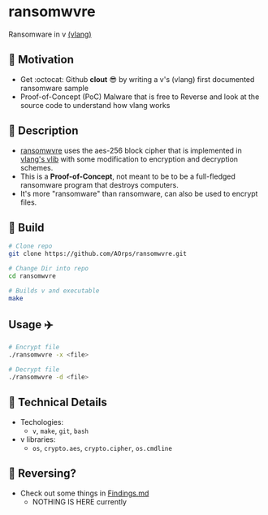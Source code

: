 # ransomwvre
Ransomware in v [(vlang)](https://vlang.io/)

## :pushpin: Motivation 
- Get :octocat: Github **clout** :sunglasses: by writing a v's (vlang) first documented ransomware sample
- Proof-of-Concept (PoC) Malware that is free to Reverse and look at the source code to understand how vlang works

## :scroll: Description 
- [ransomwvre](.) uses the aes-256 block cipher that is implemented in [vlang's vlib](https://github.com/vlang/v/tree/master/vlib) with some modification to encryption and decryption schemes.
- This is a **Proof-of-Concept**, not meant to be to be a full-fledged ransomware program that destroys computers.
- It's more "ransomware" than ransomware, can also be used to encrypt files.

## :hammer: Build 
```sh
# Clone repo
git clone https://github.com/AOrps/ransomwvre.git

# Change Dir into repo
cd ransomwvre

# Builds v and executable
make
```

## Usage :airplane:
```sh
# Encrypt file
./ransomwvre -x <file> 

# Decrypt file
./ransomwvre -d <file>
```

## :blue_book: Technical Details 
- Techologies:
    - `v`, `make`, `git`, `bash`
- v libraries:
    - `os`, `crypto.aes`, `crypto.cipher`, `os.cmdline` 


## :triangular_flag_on_post: Reversing?
- Check out some things in [Findings.md](rev-writeup/README.md)
    - NOTHING IS HERE currently
